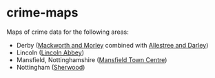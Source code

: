 # crime-maps

Maps of crime data for the following areas:

- Derby ([Mackworth and Morley](https://www.police.uk/pu/your-area/derbyshire-constabulary/mackworth-and-morley) combined with [Allestree and Darley](https://www.police.uk/pu/your-area/derbyshire-constabulary/allestree-and-darley))
- Lincoln ([Lincoln Abbey](https://www.police.uk/pu/your-area/lincolnshire-police/lincoln-abbey))
- Mansfield, Nottinghamshire ([Mansfield Town Centre](https://www.police.uk/pu/your-area/nottinghamshire-police/mansfield-town-centre))
- Nottingham ([Sherwood](https://www.police.uk/pu/your-area/nottinghamshire-police/sherwood))
